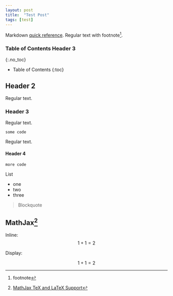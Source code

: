 ```yaml
---
layout: post
title:  "Test Post"
tags: [test]
---
```


Markdown [quick reference](https://kramdown.gettalong.org/quickref.html).<!--more-->
Regular text with footnote[^1].

[^1]: footnote

### Table of Contents Header 3
{:.no_toc}

* Table of Contents
{:toc}

## Header 2

Regular text.

### Header 3

Regular text.

	some code
	
Regular text.
	
#### Header 4

	more code
	
List

- one
- two
- three

> Blockquote

## MathJax[^2]

[^2]: [MathJax TeX and LaTeX Support](https://docs.mathjax.org/en/latest/tex.html)

Inline: $$ 1 + 1 = 2 $$

Display:

$$ 1 + 1 = 2 $$

